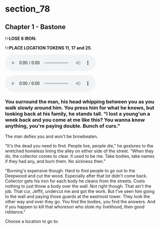 
# section_78

## Chapter 1 - Bastone

!>**LOSE 6 IRON.**

!>**PLACE LOCATION TOKENS 11, 17 and 25.**

<audio controls><source src="../../decomp/app/src/main/res/raw/chp1_24_6__a.mp3" type="audio/mpeg"></audio>

<audio controls><source src="../../decomp/app/src/main/res/raw/chp1_24_6__c.mp3" type="audio/mpeg"></audio>

### You surround the man, his head whipping between you as you walk slowly around him. You press him for what he knows, but looking back at his family, he stands tall. "I lost a young'un a week back and you come at me like this? You wanna know anything, you're paying double. Bunch of curs."

The man defies you and won't be browbeaten.

"It's the dead you need to find. People live, people die," he gestures to the wretched homeless lining the alley on either side of the street. "When they do, the collector comes to clear. It used to be me. Take bodies, take names if they had any, and burn them. No sickness then."

"Burning's expensive though. Hard to find people to go out to the Deepwood and cut the wood. Especially after that lot didn't come back. Collector gets his iron for each body he cleans from the streets. Costs nothing to just throw a body over the wall. Not right though. That ain't the job. That cur, Jeffit, undercut me and got the work. But I've seen him going to the wall and paying those guards at the eastmost tower. They look the other way and over they go. You find the bodies, you find the answers. And if you happen to kill that whoreson who stole my livelihood, then good riddance."

Choose a location to go to:


